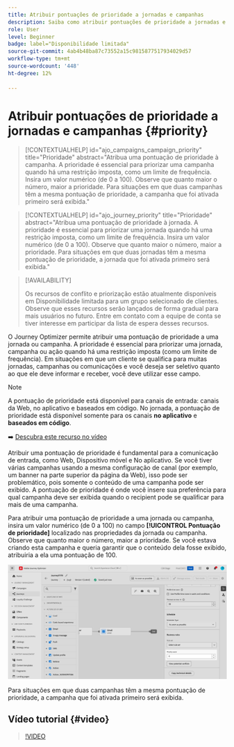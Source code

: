 ```yaml
---
title: Atribuir pontuações de prioridade a jornadas e campanhas
description: Saiba como atribuir pontuações de prioridade a jornadas e campanhas.
role: User
level: Beginner
badge: label="Disponibilidade limitada"
source-git-commit: 4ab4b48ba87c73552a15c9815877517934029d57
workflow-type: tm+mt
source-wordcount: '448'
ht-degree: 12%

---
```



# Atribuir pontuações de prioridade a jornadas e campanhas {#priority}

>[!CONTEXTUALHELP]
>id="ajo_campaigns_campaign_priority"
>title="Prioridade"
>abstract="Atribua uma pontuação de prioridade à campanha. A prioridade é essencial para priorizar uma campanha quando há uma restrição imposta, como um limite de frequência. Insira um valor numérico (de 0 a 100). Observe que quanto maior o número, maior a prioridade. Para situações em que duas campanhas têm a mesma pontuação de prioridade, a campanha que foi ativada primeiro será exibida."

>[!CONTEXTUALHELP]
>id="ajo_journey_priority"
>title="Prioridade"
>abstract="Atribua uma pontuação de prioridade à jornada. A prioridade é essencial para priorizar uma jornada quando há uma restrição imposta, como um limite de frequência. Insira um valor numérico (de 0 a 100). Observe que quanto maior o número, maior a prioridade. Para situações em que duas jornadas têm a mesma pontuação de prioridade, a jornada que foi ativada primeiro será exibida."

>[!AVAILABILITY]
>
>Os recursos de conflito e priorização estão atualmente disponíveis em Disponibilidade limitada para um grupo selecionado de clientes. Observe que esses recursos serão lançados de forma gradual para mais usuários no futuro. Entre em contato com a equipe de conta se tiver interesse em participar da lista de espera desses recursos.

O Journey Optimizer permite atribuir uma pontuação de prioridade a uma jornada ou campanha. A prioridade é essencial para priorizar uma jornada, campanha ou ação quando há uma restrição imposta (como um limite de frequência). Em situações em que um cliente se qualifica para muitas jornadas, campanhas ou comunicações e você deseja ser seletivo quanto ao que ele deve informar e receber, você deve utilizar esse campo.

>[!NOTE]
>
>A pontuação de prioridade está disponível para canais de entrada: canais da Web, no aplicativo e baseados em código. No jornada, a pontuação de prioridade está disponível somente para os canais **no aplicativo** e **baseados em código**.

➡️ [Descubra este recurso no vídeo](#video)

Atribuir uma pontuação de prioridade é fundamental para a comunicação de entrada, como Web, Dispositivo móvel e No aplicativo. Se você tiver várias campanhas usando a mesma configuração de canal (por exemplo, um banner na parte superior da página da Web), isso pode ser problemático, pois somente o conteúdo de uma campanha pode ser exibido. A pontuação de prioridade é onde você insere sua preferência para qual campanha deve ser exibida quando o recipient pode se qualificar para mais de uma campanha.

Para atribuir uma pontuação de prioridade a uma jornada ou campanha, insira um valor numérico (de 0 a 100) no campo **[!UICONTROL Pontuação de prioridade]** localizado nas propriedades da jornada ou campanha. Observe que quanto maior o número, maior a prioridade. Se você estava criando esta campanha e queria garantir que o conteúdo dela fosse exibido, atribuiria a ela uma pontuação de 100.

![](assets/priority-score.png)

Para situações em que duas campanhas têm a mesma pontuação de prioridade, a campanha que foi ativada primeiro será exibida.

## Vídeo tutorial {#video}

>[!VIDEO](https://video.tv.adobe.com/v/3435529?quality=12)
